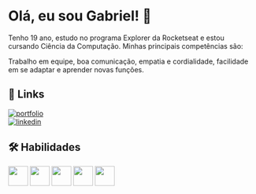 # Olá, eu sou Gabriel! 👋
Tenho 19 ano, estudo no programa Explorer da Rocketseat e estou cursando Ciência da Computação. Minhas principais competências são:

Trabalho em equipe, boa comunicação, empatia e cordialidade, facilidade em se adaptar e aprender novas funções.


## 🔗 Links
[![portfolio](https://img.shields.io/badge/my_portfolio-000?style=for-the-badge&logo=ko-fi&logoColor=white)](https://gbsouza15.github.io/My-Portfolio/) </br>
[![linkedin](https://img.shields.io/badge/linkedin-0A66C2?style=for-the-badge&logo=linkedin&logoColor=white)](https://www.linkedin.com/in/gabriel-souza-14a836227/)


## 🛠 Habilidades
<img src="https://cdn.jsdelivr.net/gh/devicons/devicon/icons/git/git-original.svg" width="40" height="40"/> <img src="https://cdn-icons-png.flaticon.com/512/5968/5968292.png" width="40" height="40"/> <img src="https://cdn-icons-png.flaticon.com/512/1051/1051277.png" width="40" height="40"/> <img src="https://cdn-icons-png.flaticon.com/512/732/732190.png" width="40" height="40"/> <img src="https://cdn-icons-png.flaticon.com/512/1183/1183672.png" width="40" height="40"/>
